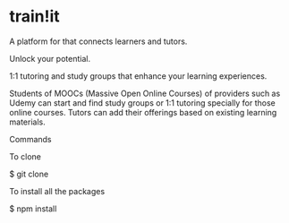 # train!it 

A platform for that connects learners and tutors. 

Unlock your potential.

1:1 tutoring and study groups that enhance your learning experiences.

Students of MOOCs (Massive Open Online Courses) of providers such as Udemy can start and find 
study groups or 1:1 tutoring specially for those online courses. Tutors can add their offerings based on 
existing learning materials. 

Commands

To clone

$ git clone

To install all the packages

$ npm install
